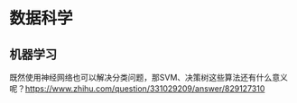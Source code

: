 
# 数据科学

## 机器学习

既然使用神经网络也可以解决分类问题，那SVM、决策树这些算法还有什么意义呢？<https://www.zhihu.com/question/331029209/answer/829127310>

